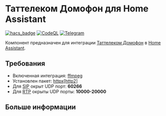 # Таттелеком Домофон для Home Assistant
[![hacs_badge](https://img.shields.io/badge/HACS-Custom-41BDF5.svg?style=for-the-badge)](https://github.com/hacs/integration)
[![CodeQL](https://img.shields.io/badge/CODEQL-Passing-30C854.svg?style=for-the-badge)](https://github.com/dmamontov/hass-seafile/actions?query=CodeQL)
[![Telegram](https://img.shields.io/badge/Telegram-channel-34ABDF.svg?style=for-the-badge)](https://t.me/hass_mamontov_tech)

Компонент предназначен для интеграции [Таттелеком Домофон](https://tattelecom.ru/domofon/) в [Home Assistant](https://www.home-assistant.io/).

## Требования
* Включенная интеграция: [ffmpeg](https://www.home-assistant.io/integrations/ffmpeg/)
* Установлен пакет: [httpx\[http2\]](https://pypi.org/project/httpx/)
* Для [SIP](https://ru.wikipedia.org/wiki/%D0%9F%D1%80%D0%BE%D1%82%D0%BE%D0%BA%D0%BE%D0%BB_%D1%83%D1%81%D1%82%D0%B0%D0%BD%D0%BE%D0%B2%D0%BB%D0%B5%D0%BD%D0%B8%D1%8F_%D1%81%D0%B5%D0%B0%D0%BD%D1%81%D0%B0) окрыт UDP порт: **60266**
* Для [RTP](https://ru.wikipedia.org/wiki/Real-time_Transport_Protocol) окрыты UDP порты: **10000-20000**

## Больше информации